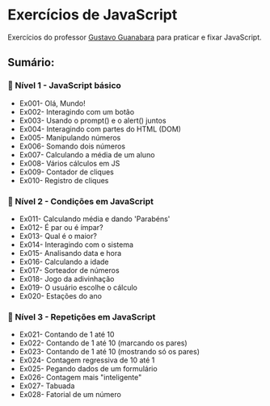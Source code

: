 # Exercícios de JavaScript

Exercícios do professor [Gustavo Guanabara](https://github.com/gustavoguanabara) para praticar e fixar JavaScript.

## Sumário:

### 📁 Nível 1 - JavaScript básico

- Ex001- Olá, Mundo!
- Ex002- Interagindo com um botão
- Ex003- Usando o prompt() e o alert() juntos
- Ex004- Interagindo com partes do HTML (DOM)
- Ex005- Manipulando números
- Ex006- Somando dois números
- Ex007- Calculando a média de um aluno
- Ex008- Vários cálculos em JS
- Ex009- Contador de cliques
- Ex010- Registro de cliques

### 📁 Nível 2 - Condições em JavaScript

- Ex011- Calculando média e dando 'Parabéns'
- Ex012- É par ou é ímpar?
- Ex013- Qual é o maior?
- Ex014- Interagindo com o sistema
- Ex015- Analisando data e hora
- Ex016- Calculando a idade
- Ex017- Sorteador de números
- Ex018- Jogo da adivinhação
- Ex019- O usuário escolhe o cálculo
- Ex020- Estações do ano

### 📁 Nível 3 - Repetições em JavaScript

- Ex021- Contando de 1 até 10
- Ex022- Contando de 1 até 10 (marcando os pares)
- Ex023- Contando de 1 até 10 (mostrando só os pares)
- Ex024- Contagem regressiva de 10 até 1
- Ex025- Pegando dados de um formulário
- Ex026- Contagem mais "inteligente"
- Ex027- Tabuada
- Ex028- Fatorial de um número
